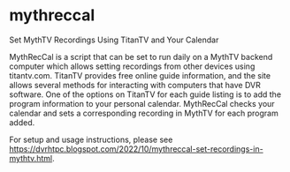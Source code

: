 # mythreccal
Set MythTV Recordings Using TitanTV and Your Calendar

MythRecCal is a script that can be set to run daily on a MythTV backend computer which allows setting recordings from other devices using titantv.com.  TitanTV provides free online guide information, and the site allows several methods for interacting with computers that have DVR software.  One of the options on TitanTV for each guide listing is to add the program information to your personal calendar.  MythRecCal checks your calendar and sets a corresponding recording in MythTV for each program added.

For setup and usage instructions, please see https://dvrhtpc.blogspot.com/2022/10/mythreccal-set-recordings-in-mythtv.html.

